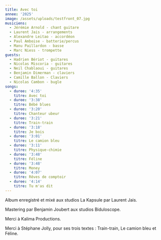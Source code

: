 ```yaml
---
title: Avec toi
annee: '2025'
image: /assets/uploads/testfront_07.jpg
musiciens:
  - Jérémie Arnold - chant guitare
  - Laurent Jais - arrangements
  - Alexandre Leitao - accordéon
  - Paul Amboise - batterie/percus
  - Manu Paillardon - basse
  - Marc Niess - trompette
guests:
  - Hadrien Bériot - guitares
  - Nicolas Miscoria - guitares
  - Neil Chablaoui - guitares
  - Benjamin Dimerman - claviers
  - Camille Ballon - Claviers
  - Nicolas Cambon - bugle
songs:
  - duree: '4:35'
    titre: Avec toi
  - duree: '3:38'
    titre: Bébé blues
  - duree: '3:20'
    titre: Chanteur ubeur
  - duree: '3:21'
    titre: Train-train
  - duree: '3:18'
    titre: Je bois
  - duree: '3:01'
    titre: Le camion bleu
  - duree: '3:11'
    titre: Physique-chimie
  - duree: '3:48'
    titre: Féline
  - duree: '3:48'
    titre: Money
  - duree: '4:07'
    titre: Rêves de comptoir
  - duree: '4:14'
    titre: Tu m'as dit
---
```

Album enregistré et mixé aux studios La Kapsule par Laurent Jais.

Mastering par Benjamin Joubert aux studios Biduloscope.

Merci à Kalima Productions.

Merci à Stéphane Jolly, pour ses trois textes : Train-train, Le camion bleu et Féline.
